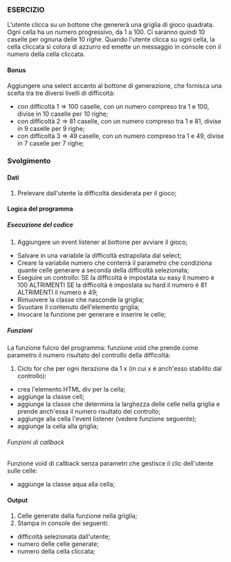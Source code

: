 ### ESERCIZIO
L'utente clicca su un bottone che genererà una griglia di gioco quadrata.
Ogni cella ha un numero progressivo, da 1 a 100.
Ci saranno quindi 10 caselle per ognuna delle 10 righe.
Quando l'utente clicca su ogni cella, la cella cliccata si colora di azzurro ed emette un messaggio in console con il numero della cella cliccata.

#### Bonus
Aggiungere una select accanto al bottone di generazione, che fornisca una scelta tra tre diversi livelli di difficoltà:
- con difficoltà 1 => 100 caselle, con un numero compreso tra 1 e 100, divise in 10 caselle per 10 righe;
- con difficoltà 2 => 81 caselle, con un numero compreso tra 1 e 81, divise in 9 caselle per 9 righe;
- con difficoltà 3 => 49 caselle, con un numero compreso tra 1 e 49, divise in 7 caselle per 7 righe;


### Svolgimento

#### Dati
1. Prelevare dall'utente la difficoltà desiderata per il gioco;

#### Logica del programma

##### Esecuzione del codice
1. Aggiungere un event listener al bottone per avviare il gioco;
- Salvare in una variabile la difficoltà estrapolata dal select;
- Creare la variabile numero che conterrà il parametro che condiziona quante celle generare a seconda della difficoltà selezionata;
- Eseguire un controllo:
SE la difficoltà è impostata su easy
il numero è 100
ALTRIMENTI SE la difficoltà è impostata su hard
il numero è 81
ALTRIMENTI
il numero è 49;
- Rimuovere la classe che nasconde la griglia;
- Svuotare il contenuto dell'elemento griglia;
- Invocare la funzione per generare e inserire le celle;

##### Funzioni
La funzione fulcro del programma: funzione void che prende come parametro il numero risultato del controllo della difficoltà:
1. Ciclo for che per ogni iterazione da 1 x (in cui x è anch'esso stabilito dal controllo):
- crea l'elemento HTML div per la cella;
- aggiunge la classe cell;
- aggiunge la classe che determina la larghezza delle celle nella griglia e prende anch'essa il numero risultato del controllo;
- aggiunge alla cella l'event listener (vedere funzione seguente);
- aggiunge la cella alla griglia;

###### Funzioni di callback
Funzione void di callback senza parametri che gestisce il clic dell'utente sulle celle:
- aggiunge la classe aqua alla cella;

#### Output
1. Celle generate dalla funzione nella griglia;
2. Stampa in console dei seguenti:
- difficoltà selezionata dall'utente;
- numero delle celle generate;
- numero della cella cliccata;